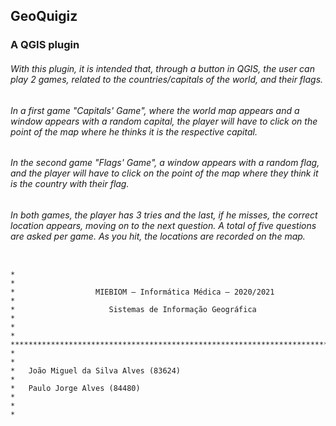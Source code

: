 
## GeoQuigiz 
### A QGIS plugin

###### With this plugin, it is intended that, through a button in QGIS, the user can play 2 games, related to the countries/capitals of the world, and their flags.

###### In a first game "Capitals' Game", where the world map appears and a window appears with a random capital, the player will have to click on the point of the map where he thinks it is the respective capital.

###### In the second game "Flags' Game", a window appears with a random flag, and the player will have to click on the point of the map where they think it is the country with their flag. 

###### In both games, the player has 3 tries and the last, if he misses, the correct location appears, moving on to the next question. A total of five questions are asked per game. As you hit, the locations are recorded on the map.




```                                 

*                                                                                  *
*                  MIEBIOM – Informática Médica – 2020/2021                        *
*                     Sistemas de Informação Geográfica                            *
*                                                                                  *
************************************************************************************
*                                                                                  *
*   João Miguel da Silva Alves (83624)                                             *
*   Paulo Jorge Alves (84480)                                                      *
*                                                                                  *

``` 

